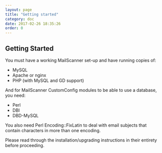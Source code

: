 ```yaml
---
layout: page
title: "Getting started"
category: doc
date: 2017-02-26 18:35:26
order: 0
---
```


## Getting Started

You must have a working MailScanner set-up and have running copies of:

- MySQL
- Apache or nginx
- PHP (with MySQL and GD support)

And for MailScanner CustomConfig modules to be able to use a database, you need:

- Perl
- DBI
- DBD-MySQL

You also need Perl Encoding::FixLatin to deal with email subjects that contain characters in more than one encoding.

Please read through the installation/upgrading instructions in their entirety before proceeding.
